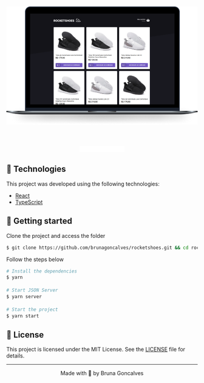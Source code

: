 <h1 align="center">
    <img alt="RocketShoes" title="RocketShoes" src=".github/rocketshoes.png" />
</h1>

<br>

<p align="center">
  <img alt="RocketShoes" src=".github/logo.svg" width="120px">
</p>

## 🧪 Technologies

This project was developed using the following technologies:

- [React](https://reactjs.org)
- [TypeScript](https://www.typescriptlang.org/)

## 🚀 Getting started

Clone the project and access the folder

```bash
$ git clone https://github.com/brunagoncalves/rocketshoes.git && cd rocketshoes
```

Follow the steps below
```bash
# Install the dependencies
$ yarn

# Start JSON Server
$ yarn server

# Start the project
$ yarn start
```


## 📝 License

This project is licensed under the MIT License. See the [LICENSE](LICENSE.md) file for details.


---

<p align="center">Made with 💜 by Bruna Goncalves</p>
